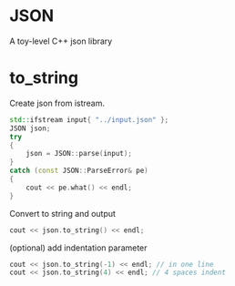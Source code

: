 # JSON

A toy-level C++ json library

# to_string

Create json from istream.

``` cpp
std::ifstream input{ "../input.json" };
JSON json;
try
{
    json = JSON::parse(input);
}
catch (const JSON::ParseError& pe)
{
    cout << pe.what() << endl;
}
```

Convert to string and output

``` cpp
cout << json.to_string() << endl;
```

(optional) add indentation parameter

``` cpp
cout << json.to_string(-1) << endl; // in one line
cout << json.to_string(4) << endl; // 4 spaces indent
```
